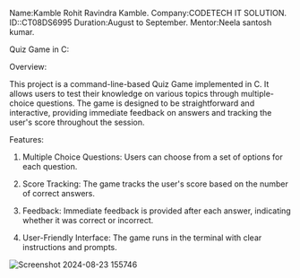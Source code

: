 Name:Kamble Rohit Ravindra Kamble.
Company:CODETECH IT SOLUTION.
ID::CT08DS6995
Duration:August to September.
Mentor:Neela santosh kumar.

Quiz Game in C:

Overview:

This project is a command-line-based Quiz Game implemented in C. It allows users to test their knowledge on various topics through multiple-choice questions. The game is designed to be straightforward and interactive, providing immediate feedback on answers and tracking the user's score throughout the session.

Features:
1) Multiple Choice Questions: Users can choose from a set of options for each question.

2) Score Tracking: The game tracks the user's score based on the number of correct answers.

3) Feedback: Immediate feedback is provided after each answer, indicating whether it was correct or incorrect.

4) User-Friendly Interface: The game runs in the terminal with clear instructions and prompts.

![Screenshot 2024-08-23 155746](https://github.com/user-attachments/assets/5f57a56c-4c60-4f60-980b-5dded81a28e4)

